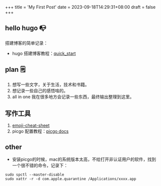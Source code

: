 +++
title = 'My First Post'
date = 2023-09-18T14:29:31+08:00
draft = false
+++

## hello hugo 📭
搭建博客的简单记录：
- hugo 搭建博客教程：[quick_start](https://gohugo.io/getting-started/quick-start/)

## plan 🗒
1. 想写一些文字，关于生活，技术和书籍。
2. 想记录一些自己的感悟啥的。
3. all in one 我在很多地方会记录一些东西，最终输出整理到这里。

## 写作工具
1. [emoji-cheat-sheet](https://www.webfx.com/tools/emoji-cheat-sheet/)
2. picgo 配置教程：[picgo docs](https://picgo.github.io/PicGo-Doc)

## other
- 安装picgo的时候，mac的系统版本太高，不给打开非认证用户的软件，找到一个很不错的命令，记录下：
```
sudo spctl --master-disable 
sudo xattr -r -d com.apple.quarantine /Applications/xxxx.app
```